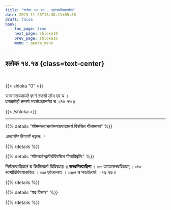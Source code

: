 ```yaml
---
title: "श्लोक १४.१७ - गुणत्रयविभागयोग"
date: 2023-11-25T13:38:11+05:30
draft: false
book:
    toc_page: true
    next_page: shloka18
    prev_page: shloka16
    menu : geeta_menu
---
```




## श्लोक १४.१७ {class=text-center}

<br/>

{{< shloka  "0"  >}}

सत्त्वात्सञ्जायते ज्ञानं रजसो लोभ एव च ।   
प्रमादमोहौ तमसो भवतोऽज्ञानमेव च ॥१४.१७॥

{{< /shloka >}}

---


{{% details "श्रीमन्मध्वाचार्यभगवत्पादाचर्य विरचित  गीताभाष्य" %}}

*आचार्येण टिप्पणी नकृतः ।*

{{% /details %}}



{{% details "श्रीराघवेन्द्रतीर्थविरचित गीताविवृतिः" %}}

निर्मलत्वादिफलं च किमित्यतो विविच्याह ॥ **सत्त्वमित्यादिना** । 
`ज्ञानं` परापरतत्त्वविषयम्‌ । `लोभः` स्वर्गादिविषयासक्तिः । 
`भवत` एवेत्यन्वयः । `अज्ञानं` च भवतीत्यर्थः ॥१४.१७॥

{{% /details %}}



{{% details "पद विचार" %}}


{{% /details %}}

